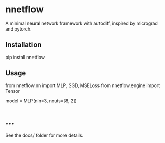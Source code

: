 # nnetflow

A minimal neural network framework with autodiff, inspired by micrograd and pytorch.

## Installation

pip install nnetflow

## Usage

from nnetflow.nn import MLP, SGD, MSELoss
from nnetflow.engine import Tensor

model = MLP(nin=3, nouts=[8, 2])
# ...

See the docs/ folder for more details.